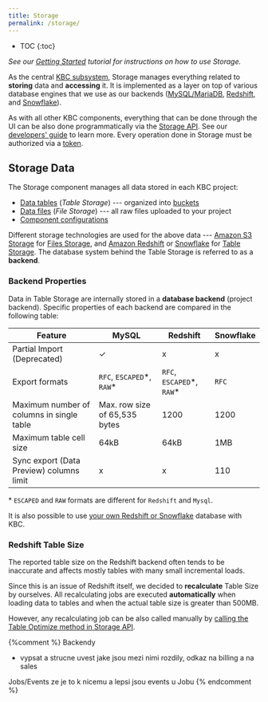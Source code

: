 ```yaml
---
title: Storage
permalink: /storage/
---
```


* TOC
{:toc}

*See our [Getting Started](/tutorial/load/) tutorial for instructions on how to use Storage.*

As the central [KBC subsystem](/overview/), Storage manages everything related to **storing** data and **accessing** it.
It is implemented as a layer on top of various database engines that we use as our backends
([MySQL/MariaDB](https://mariadb.org/),
[Redshift](https://aws.amazon.com/redshift/), and [Snowflake](http://www.snowflake.net/)).

As with all other KBC components, everything that can be done through the UI can be also done programmatically 
via the [Storage API](http://docs.keboola.apiary.io/). 
See our [developers' guide](https://developers.keboola.com/integrate/storage/) to learn more.
Every operation done in Storage must be authorized via a [token](/storage/tokens/).

## Storage Data
The Storage component manages all data stored in each KBC project:

- [Data tables](/storage/tables/) (*Table Storage*) --- organized into [buckets](/storage/buckets/)
- [Data files](/storage/file-uploads/) (*File Storage*) --- all raw files uploaded to your project
- [Component configurations](/storage/configurations/)

Different storage technologies are used for the above data --- [Amazon S3 Storage](https://aws.amazon.com/s3/) 
for [Files Storage](/storage/file-uploads/), and [Amazon Redshift](https://aws.amazon.com/redshift/) or 
[Snowflake](https://www.snowflake.net/product/) for [Table Storage](/storage/tables/). The database system 
behind the Table Storage is referred to as a **backend**.

### Backend Properties
Data in Table Storage are internally stored in a **database backend** (project backend). Specific properties of 
each backend are compared in the following table:

Feature | MySQL | Redshift | Snowflake
---------- | ----------- | ---------- | -------------
Partial Import (Deprecated) | ✓ | x | x
Export formats | `RFC`, `ESCAPED`\*, `RAW`\* | `RFC`, `ESCAPED`\*, `RAW`\*  | `RFC`
Maximum number of columns in single table | Max. row size of 65,535 bytes | 1200 | 1200 |
Maximum table cell size | 64kB | 64kB | 1MB |
Sync export (Data Preview) columns limit | x | x | 110 |

\* `ESCAPED` and `RAW` formats are different for `Redshift` and `Mysql`.

It is also possible to use [your own Redshift or Snowflake](/storage/byodb/) database with KBC.

### Redshift Table Size

The reported table size on the Redshift backend often tends to be inaccurate and 
affects mostly tables with many small incremental loads.

Since this is an issue of Redshift itself, we decided to **recalculate** Table Size by ourselves.
All recalculating jobs are executed **automatically** when loading data to tables and 
when the actual table size is greater than 500MB.

However, any recalculating job can be also called manually by [calling the Table 
Optimize method in Storage API](http://docs.keboola.apiary.io/#reference/tables/table-optimize/optimize-table).

{%comment %}
Backendy
- vypsat a strucne uvest jake jsou mezi nimi rozdily, odkaz na billing a na sales

Jobs/Events ze je to k nicemu a lepsi jsou events u Jobu
{% endcomment %}
